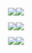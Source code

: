 ![](https://ext-github-readme-stats.vercel.app/api/index.svg?username=PonomareVlad&show_icons=true&count_private=true&hide_title=true#gh-light-mode-only)![](https://ext-github-readme-stats.vercel.app/api/index.svg?username=PonomareVlad&show_icons=true&count_private=true&hide_title=true&theme=dark#gh-dark-mode-only)

![](https://ext-github-readme-stats.vercel.app/api/wakatime/index.svg?username=@PonomareVlad#gh-light-mode-only)![](https://ext-github-readme-stats.vercel.app/api/wakatime/index.svg?username=@PonomareVlad&theme=dark#gh-dark-mode-only)

![](https://ext-github-readme-stats.vercel.app/api/top-langs/index.svg?username=PonomareVlad&hide=html&layout=compact&count_private=true#gh-light-mode-only)![](https://ext-github-readme-stats.vercel.app/api/top-langs/index.svg?username=PonomareVlad&hide=html&layout=compact&count_private=true&theme=dark#gh-dark-mode-only)
